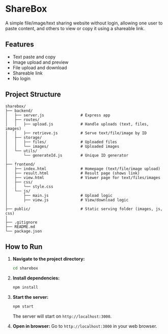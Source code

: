 # ShareBox

A simple file/image/text sharing website without login, allowing one user to paste content, and others to view or copy it using a shareable link.

## Features

*   Text paste and copy
*   Image upload and preview
*   File upload and download
*   Shareable link
*   No login

## Project Structure

```
sharebox/
├── backend/
│   ├── server.js                # Express app
│   ├── routes/
│   │   ├── upload.js            # Handle uploads (text, files, images)
│   │   ├── retrieve.js          # Serve text/file/image by ID
│   ├── storage/
│   │   ├── files/               # Uploaded files
│   │   └── images/              # Uploaded images
│   └── utils/
│       └── generateId.js        # Unique ID generator
│
├── frontend/
│   ├── index.html               # Homepage (text/file/image upload)
│   ├── result.html              # Result page (shows link)
│   ├── view.html                # Viewer page for text/files/images
│   ├── css/
│   │   └── style.css
│   └── js/
│       ├── main.js              # Upload logic
│       ├── view.js              # View/download logic
│
├── public/                      # Static serving folder (images, js, css)
│
├── .gitignore
├── README.md
└── package.json
```

## How to Run

1.  **Navigate to the project directory:**
    ```bash
    cd sharebox
    ```

2.  **Install dependencies:**
    ```bash
    npm install
    ```

3.  **Start the server:**
    ```bash
    npm start
    ```

    The server will start on `http://localhost:3000`.

4.  **Open in browser:**
    Go to `http://localhost:3000` in your web browser.
